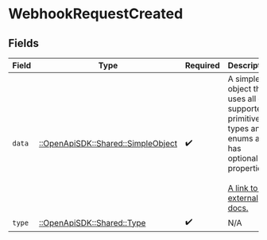# WebhookRequestCreated


## Fields

| Field                                                                                                                                                          | Type                                                                                                                                                           | Required                                                                                                                                                       | Description                                                                                                                                                    |
| -------------------------------------------------------------------------------------------------------------------------------------------------------------- | -------------------------------------------------------------------------------------------------------------------------------------------------------------- | -------------------------------------------------------------------------------------------------------------------------------------------------------------- | -------------------------------------------------------------------------------------------------------------------------------------------------------------- |
| `data`                                                                                                                                                         | [::OpenApiSDK::Shared::SimpleObject](../../models/shared/simpleobject.md)                                                                                      | :heavy_check_mark:                                                                                                                                             | A simple object that uses all our supported primitive types and enums and has optional properties.<br/><br/>[A link to the external docs.](https://speakeasy.com/docs) |
| `type`                                                                                                                                                         | [::OpenApiSDK::Shared::Type](../../models/shared/type.md)                                                                                                      | :heavy_check_mark:                                                                                                                                             | N/A                                                                                                                                                            |